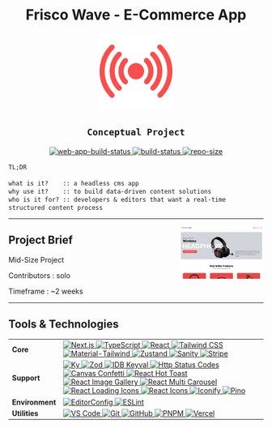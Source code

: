 <div align="center">
	<h1>Frisco Wave - E-Commerce App</h1>
	<img alt="logo" width="150" src="./public/favicon.png" />
	<h2><code>Conceptual Project</code></h2>
</div>

<div align="center">
<a
target="_blank"
title="Open web app 🔗"
href="https://frisko-wave-app.vercel.app/"
><img
	alt="web-app-build-status"
	src="https://img.shields.io/website-live-issue-sucess-important/https/frisko-wave-app.vercel.app/"
	/>
</a>
<a
target="_blank"
title="Open deploy status 🔗"
href="https://vercel.com/new/clone?repository-url=https%3A%2F%2Fgithub.com%2Fawwmicky%2Ffrisko-wave"
><img
	alt="build-status"
	src="https://vercelbadge.vercel.app/api/awwmicky/frisko-wave"
	/>
</a>
<a
target="_blank"
href="https://api.github.com/repos/awwmicky/frisko-wave"
><img
	alt="repo-size"
	src="https://img.shields.io/github/repo-size/awwmicky/frisko-wave"
	/>
</a>
</div>

<div>

```
𝚃𝙻;𝙳𝚁

what is it?    :: a headless cms app
why use it?    :: to build data-driven content solutions
who is it for? :: developers & editors that want a real-time structured content process
```

<hr />


<div align="center">
	<img
	align="right"
	width="33%"
	alt="thumbnail"
	src="./public/thumbnail.png"
	/>
</div>

## Project Brief

Mid-Size Project

Contributors : solo

Timeframe : ~2 weeks

</div>

<hr />

## Tools & Technologies

<table>
<tr>
<td><b>Core</b></td>
<!-- Next.js, TypeScript, React, Material-Tailwind, Zustand -->
<td>
<a target="_blank" href="https://nextjs.org/">
<img alt="Next.js" src="https://img.shields.io/badge/Next.js-000?logoColor=FFF&style=for-the-badge&logo=next.js" />
</a>
<a target="_blank" href="https://typescriptlang.org/">
<img alt="TypeScript" src="https://img.shields.io/badge/TypeScript-3178C6?logoColor=FFF&style=for-the-badge&logo=typescript" />
</a>
<a target="_blank" href="https://reactjs.org/">
<img alt="React" src="https://img.shields.io/badge/React-00D8FF?logoColor=20232A&style=for-the-badge&logo=react" />
</a>
<a target="_blank" href="https://tailwindcss.com/">
<img alt="Tailwind CSS" src="https://img.shields.io/badge/Tailwind_CSS-06B6D4?logoColor=FFF&style=for-the-badge&logo=tailwindcss" />
</a>

<a target="_blank" href="https://material-tailwind.com/">
<img alt="Material-Tailwind" src="https://img.shields.io/badge/Material--Tailwind-1E88E5?logoColor=FFF&style=for-the-badge&logo=addthis" />
</a>
<a target="_blank" href="https://zustand-demo.pmnd.rs/">
<img alt="Zustand" src="https://img.shields.io/badge/Zustand-443E38?logoColor=FFF&style=for-the-badge&logo=addthis" />
</a>
<a target="_blank" href="https://sanity.io/">
<img alt="Sanity" src="https://img.shields.io/badge/Sanity-F03E2F?logoColor=FFF&style=for-the-badge&logo=addthis" />
</a>
<a target="_blank" href="https://stripe.com/">
<img alt="Stripe" src="https://img.shields.io/badge/Stripe-008CDD?logoColor=FFF&style=for-the-badge&logo=stripe" />
</a>
</td>
</tr>

<tr>
<td><b>Support</b></td>
<!--
Ky, Zod, IDB Keyval, Http Status Codes,
Canvas Confetti, React Hot Toast, React Image Gallery, React Multi Carousel,
React Loading Icons, React Icons, Iconify, Pino
-->
<td>
<a target="_blank" href="https://npmjs.com/package/ky">
<img alt="Ky" src="https://img.shields.io/badge/Ky-F1423D?logoColor=FFF&logo=addthis" />
</a>
<a target="_blank" href="https://zod.dev/">
<img alt="Zod" src="https://img.shields.io/badge/Zod-3068B7?logoColor=FFF&logo=addthis" />
</a>
<a target="_blank" href="https://npmjs.com/package/idb-keyval">
<img alt="IDB Keyval" src="https://img.shields.io/badge/IDB_Keyval-230000?logoColor=CB3837&logo=npm" />
</a>
<a target="_blank" href="https://npmjs.com/package/http-status-codes">
<img alt="Http Status Codes" src="https://img.shields.io/badge/Http_Status_Codes-230000?logoColor=CB3837&logo=npm" />
</a>

<a target="_blank" href="https://kirilv.com/canvas-confetti/">
<img alt="Canvas Confetti" src="https://img.shields.io/badge/Canvas_Confetti-F8C338?logoColor=000&logo=addthis" />
</a>
<a target="_blank" href="https://react-hot-toast.com/">
<img alt="React Hot Toast" src="https://img.shields.io/badge/React_Hot_Toast-E15549?logoColor=FFF&logo=addthis" />
</a>
<a target="_blank" href="https://npmjs.com/package/react-image-gallery">
<img alt="React Image Gallery" src="https://img.shields.io/badge/React_Image_Gallery-230000?logoColor=CB3837&logo=npm" />
</a>
<a target="_blank" href="https://npmjs.com/package/react-multi-carousel">
<img alt="React Multi Carousel" src="https://img.shields.io/badge/React_Multi_Carousel-230000?logoColor=CB3837&logo=npm" />
</a>

<a target="_blank" href="https://npmjs.com/package/react-loading-icons">
<img alt="React Loading Icons" src="https://img.shields.io/badge/React_Loading_Icons-230000?logoColor=CB3837&logo=npm" />
</a>
<a target="_blank" href="https://react-icons.github.io/react-icons/">
<img alt="React Icons" src="https://img.shields.io/badge/React_Icons-E91E63?logoColor=FFF&logo=addthis" />
</a>
<a target="_blank" href="https://iconify.design/">
<img alt="Iconify" src="https://img.shields.io/badge/Iconify-1769AA?logoColor=FFF&logo=iconify" />
</a>
<a target="_blank" href="https://getpino.io/#/">
<img alt="Pino" src="https://img.shields.io/badge/Pino-859947?logoColor=FFF&logo=addthis" />
</a>
</td>
</tr>

<tr>
<td><b>Environment</b></td>
<!-- EditorConfig, ESLint -->
<td>
<a target="_blank" href="https://editorconfig.org/">
<img alt="EditorConfig" src="https://img.shields.io/badge/EditorConfig-E0EFEF?logoColor=000&logo=editorconfig" />
</a>
<a target="_blank" href="https://eslint.org/">
<img alt="ESLint" src="https://img.shields.io/badge/ESLint-3A33D1?logoColor=FFF&logo=eslint" />
</a>
</td>
</tr>

<tr>
<td><b>Utilities</b></td>
<!-- VS Code, Git, GitHub, PNPM, Vercel -->
<td>
<a target="_blank" href="https://code.visualstudio.com/">
<img alt="VS Code" src="https://img.shields.io/badge/VS_Code-0078D4?logoColor=FFF&logo=visual-studio-code" />
</a>
<a target="_blank" href="https://git-scm.com/">
<img alt="Git" src="https://img.shields.io/badge/Git-F05033?logoColor=FFF&logo=git" />
</a>
<a target="_blank" href="https://github.com/">
<img alt="GitHub" src="https://img.shields.io/badge/GitHub-181717?logoColor=FFF&logo=github" />
</a>
<a target="_blank" href="https://pnpm.io/">
<img alt="PNPM" src="https://img.shields.io/badge/PNPM-F69220?logoColor=FFF&logo=pnpm" />
</a>
<a target="_blank" href="https://vercel.com/">
<img alt="Vercel" src="https://img.shields.io/badge/Vercel-000?logoColor=FFF&logo=vercel" />
</a>
</td>
</tr>
</table>

<!--
MD RESOURCE
- https://shields.io
- https://simpleicons.org/
- default badge :: 230000 | ?logoColor=FFF/000/CB3837 | &logo=npm/addthis
-->

